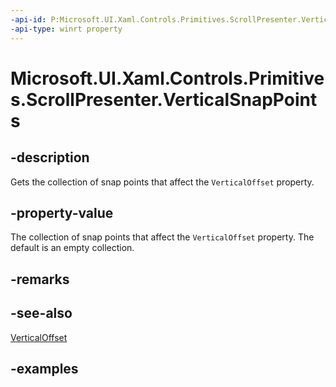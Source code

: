 ```yaml
---
-api-id: P:Microsoft.UI.Xaml.Controls.Primitives.ScrollPresenter.VerticalSnapPoints
-api-type: winrt property
---
```


# Microsoft.UI.Xaml.Controls.Primitives.ScrollPresenter.VerticalSnapPoints

<!--
public System.Collections.Generic.IList<Microsoft.UI.Xaml.Controls.Primitives.ScrollSnapPointBase> VerticalSnapPoints { get; }
-->


## -description

Gets the collection of snap points that affect the `VerticalOffset` property.

## -property-value

The collection of snap points that affect the `VerticalOffset` property. The default is an empty collection.

## -remarks

## -see-also

[VerticalOffset](scrollpresenter_verticaloffset.md)

## -examples


